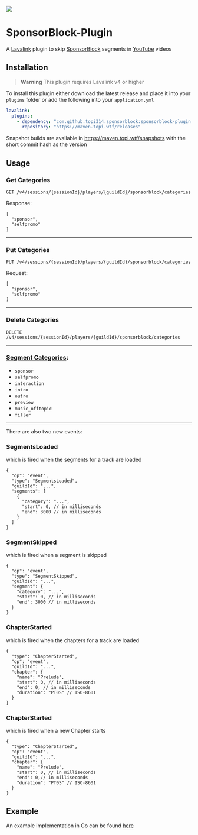 [![](https://jitpack.io/v/TopiSenpai/Sponsorblock-Plugin.svg)](https://jitpack.io/#TopiSenpai/sponsorblock-plugin)

# SponsorBlock-Plugin

A [Lavalink](https://github.com/freyacodes/Lavalink) plugin to skip [SponsorBlock](https://sponsor.ajay.app) segments in [YouTube](https://youtube.com) videos

## Installation

> **Warning** This plugin requires Lavalink v4 or higher

To install this plugin either download the latest release and place it into your `plugins` folder or add the following
into your `application.yml`

```yaml
lavalink:
  plugins:
    - dependency: "com.github.topi314.sponsorblock:sponsorblock-plugin:x.x.x" # replace x.x.x with the latest release tag!
      repository: "https://maven.topi.wtf/releases"
```

Snapshot builds are available in https://maven.topi.wtf/snapshots with the short commit hash as the version

## Usage

### Get Categories

```
GET /v4/sessions/{sessionId}/players/{guildId}/sponsorblock/categories
```

Response:

```
[
  "sponsor",
  "selfpromo"
]
```

---

### Put Categories

```
PUT /v4/sessions/{sessionId}/players/{guildId}/sponsorblock/categories
```

Request:

```
[
  "sponsor",
  "selfpromo"
]
```

---

### Delete Categories

```
DELETE /v4/sessions/{sessionId}/players/{guildId}/sponsorblock/categories
```

---

### [Segment Categories](https://wiki.sponsor.ajay.app/w/Segment_Categories):

* `sponsor`
* `selfpromo`
* `interaction`
* `intro`
* `outro`
* `preview`
* `music_offtopic`
* `filler`

---

There are also two new events:

### SegmentsLoaded

which is fired when the segments for a track are loaded

```json5
{
  "op": "event",
  "type": "SegmentsLoaded",
  "guildId": "...",
  "segments": [
    {
      "category": "...",
      "start": 0, // in milliseconds
      "end": 3000 // in milliseconds
    }
  ]
}
```

### SegmentSkipped

which is fired when a segment is skipped

```json5
{
  "op": "event",
  "type": "SegmentSkipped",
  "guildId": "...",
  "segment": {
    "category": "...",
    "start": 0, // in milliseconds
    "end": 3000 // in milliseconds
  }
}
```

### ChapterStarted

which is fired when the chapters for a track are loaded

```json5
{
  "type": "ChapterStarted",
  "op": "event",
  "guildId": "...",
  "chapter": {
    "name": "Prelude",
    "start": 0, // in milliseconds
    "end": 0, // in milliseconds
    "duration": "PT0S" // ISO-8601
  }
}
```

### ChapterStarted

which is fired when a new Chapter starts
```json5
{
  "type": "ChapterStarted",
  "op": "event",
  "guildId": "...",
  "chapter": {
    "name": "Prelude",
    "start": 0, // in milliseconds
    "end": 0,// in milliseconds
    "duration": "PT0S" // ISO-8601
  }
}
```

## Example

An example implementation in Go can be found [here](https://github.com/TopiSenpai/sponsorblock-plugin-example)
